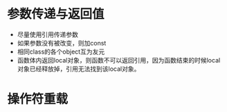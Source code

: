 # 参数传递与返回值
* 尽量使用引用传递参数
* 如果参数没有被改变，则加const
* 相同class的各个object互为友元
* 函数体内返回local对象，则函数不可以返回引用，因为函数结束的时候local对象已经释放掉，引用无法找到该local对象。

# 操作符重载
